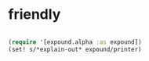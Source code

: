 # friendly
```clojure

(require '[expound.alpha :as expound])
(set! s/*explain-out* expound/printer)
```
